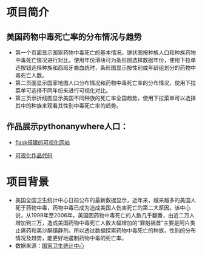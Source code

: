 # 项目简介
## 美国药物中毒死亡率的分布情况与趋势 
- 第一个页面显示国家药物中毒死亡的基本情况。饼状图按种族人口和种族药物中毒死亡情况进行对比，使用年份滑块可为条形图选择数据年份，使用下拉单选按钮选择种族和西班牙裔血统时，条形图显示按性别或年龄组划分的药物中毒死亡人数。
- 第二页面显示国家地图人口分布情况和药物中毒死亡率的分布情况，使用下拉菜单可选择不同年份来进行可视化对比。
- 第三页示折线图显示美国不同种族的死亡率全国趋势，使用下拉菜单可以选择其中的种族来观看其性别中毒死亡率的趋势。
## 作品展示pythonanywhere人口：
- [flask搭建的可视化网站](http://lizhengg.pythonanywhere.com/)

- [可视化作品代码](http://nfunm042.gitee.io/data_visualization_usa)
# 项目背景
- 美国全国卫生统计中心日前公布的最新数据显示，近年来，越来越多的美国人死于药物中毒，药物中毒已成为造成美国人伤害死亡的第二大原因。该中心说，从1999年至2006年，美国因药物中毒死亡的人数几乎翻番，由近二万人增加到三万，造成美国药物中毒死亡人数大幅增加的“罪魁祸首”主要是阿片类止痛药和美沙酮镇静剂。所以透过数据探索药物中毒死亡的种族，性别的分布情况及趋势，能更好地遏制药物中毒的死亡率。
- 数据来源：[国家卫生统计中心](https://www.cdc.gov/nchs/index.htm)
